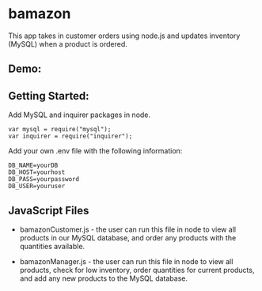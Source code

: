 # bamazon
This app takes in customer orders using node.js and updates inventory (MySQL) when a product is ordered.

## Demo:
<link goes here>

## Getting Started:

Add MySQL and inquirer packages in node.
```
var mysql = require("mysql");
var inquirer = require("inquirer");
```

Add your own .env file with the following information:
```
DB_NAME=yourDB
DB_HOST=yourhost
DB_PASS=yourpassword
DB_USER=youruser
```

## JavaScript Files

* bamazonCustomer.js - the user can run this file in node to view all products in our MySQL database, and order any products with the quantities available.

* bamazonManager.js - the user can run this file in node to view all products, check for low inventory, order quantities for current products, and add any new products to the MySQL database.

